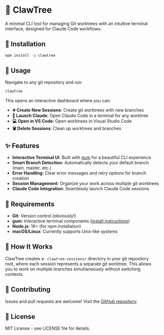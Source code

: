 # 🌳 ClawTree

A minimal CLI tool for managing Git worktrees with an intuitive terminal interface, designed for Claude Code workflows.

## 🚀 Installation

```bash
npm install -g clawtree
```

## 📖 Usage

Navigate to any git repository and run:

```bash
clawtree
```

This opens an interactive dashboard where you can:

- **➕ Create New Sessions**: Create git worktrees with new branches
- **💬 Launch Claude**: Open Claude Code in a terminal for any worktree
- **💻 Open in VS Code**: Open worktrees in Visual Studio Code
- **🗑️ Delete Sessions**: Clean up worktrees and branches

## ✨ Features

- **Interactive Terminal UI**: Built with [gum](https://github.com/charmbracelet/gum) for a beautiful CLI experience
- **Smart Branch Detection**: Automatically detects your default branch (main, master, etc.)
- **Error Handling**: Clear error messages and retry options for branch creation
- **Session Management**: Organize your work across multiple git worktrees
- **Claude Code Integration**: Seamlessly launch Claude Code sessions

## 🔧 Requirements

- **Git**: Version control (obviously!)
- **gum**: Interactive terminal components ([install instructions](https://github.com/charmbracelet/gum#installation))
- **Node.js**: 16+ (for npm installation)
- **macOS/Linux**: Currently supports Unix-like systems

## 📁 How It Works

ClawTree creates a `.clawtree-sessions/` directory in your git repository root, where each session represents a separate git worktree. This allows you to work on multiple branches simultaneously without switching contexts.

## 🤝 Contributing

Issues and pull requests are welcome! Visit the [GitHub repository](https://github.com/joshuamullet/clawtree).

## 📄 License

MIT License - see LICENSE file for details.
